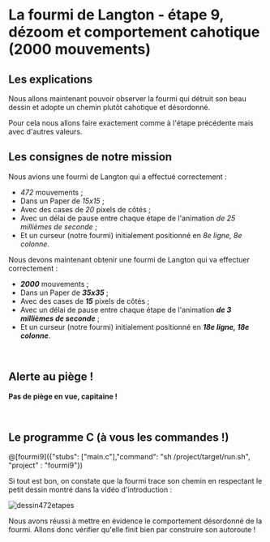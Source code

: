 # La fourmi de Langton - étape 9, dézoom et comportement cahotique (2000 mouvements)

## Les explications

Nous allons maintenant pouvoir observer la fourmi qui détruit son beau dessin et adopte un chemin plutôt cahotique et désordonné.

Pour cela nous allons faire exactement comme à l'étape précédente mais avec d'autres valeurs.

## Les consignes de notre mission

Nous avions une fourmi de Langton qui a effectué correctement :
- *472* mouvements ;
- Dans un Paper de *15x15* ;
- Avec des cases de *20* pixels de côtés ;
- Avec un délai de pause entre chaque étape de l'animation *de 25 millièmes de seconde* ;
- Et un curseur (notre fourmi) initialement positionné en *8e ligne, 8e colonne*.

Nous devons maintenant obtenir une fourmi de Langton qui va effectuer correctement :
- ***2000*** mouvements ;
- Dans un Paper de ***35x35*** ;
- Avec des cases de ***15*** pixels de côtés ;
- Avec un délai de pause entre chaque étape de l'animation ***de 3 millièmes de seconde*** ;
- Et un curseur (notre fourmi) initialement positionné en ***18e ligne, 18e colonne***.
<br />

## Alerte au piège !

**Pas de piège en vue, capitaine !**

<br />

## Le programme C (à vous les commandes !)

@[fourmi9]({"stubs": ["main.c"],"command": "sh /project/target/run.sh", "project" : "fourmi9"})

Si tout est bon, on constate que la fourmi trace son chemin en respectant le petit dessin montré dans la vidéo d'introduction :

![dessin472etapes](img/dessin2000etapes.PNG)

Nous avons réussi à mettre en évidence le comportement désordonné de la fourmi. Allons donc vérifier qu'elle finit bien par construire son autoroute !

